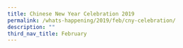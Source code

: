 ```yaml
---
title: Chinese New Year Celebration 2019
permalink: /whats-happening/2019/feb/cny-celebration/
description: ""
third_nav_title: February
---
```

